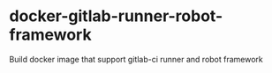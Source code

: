 # docker-gitlab-runner-robot-framework

Build docker image that support gitlab-ci runner and robot framework


